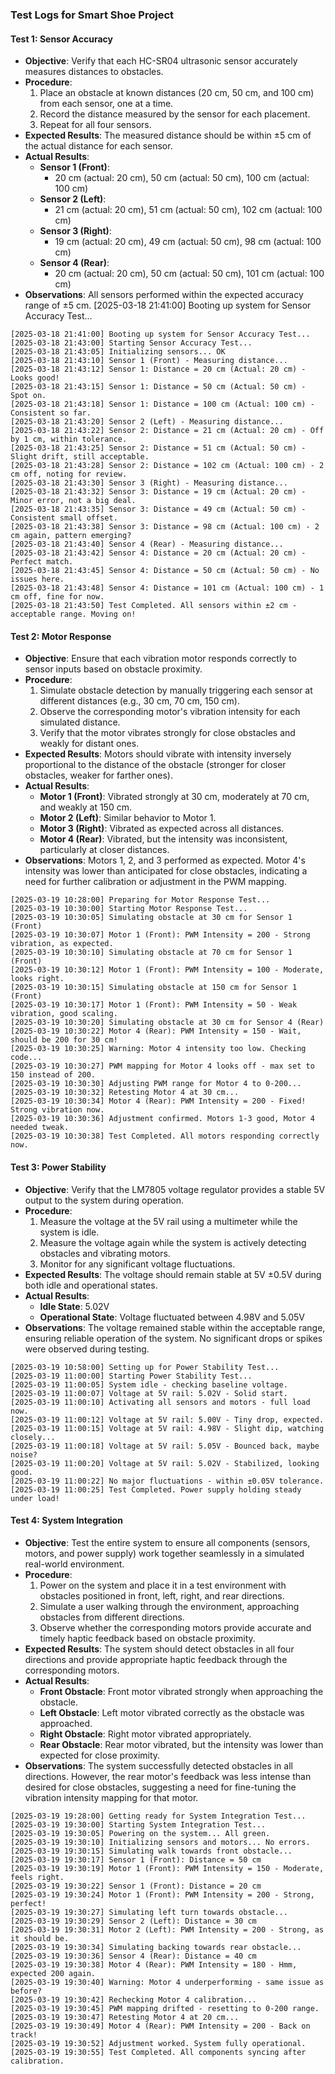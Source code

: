 ### **Test Logs for Smart Shoe Project**

#### **Test 1: Sensor Accuracy**

- **Objective**: Verify that each HC-SR04 ultrasonic sensor accurately measures distances to obstacles.
- **Procedure**:
  1. Place an obstacle at known distances (20 cm, 50 cm, and 100 cm) from each sensor, one at a time.
  2. Record the distance measured by the sensor for each placement.
  3. Repeat for all four sensors.
- **Expected Results**: The measured distance should be within ±5 cm of the actual distance for each sensor.
- **Actual Results**:
  - **Sensor 1 (Front)**: 
    - 20 cm (actual: 20 cm), 50 cm (actual: 50 cm), 100 cm (actual: 100 cm)
  - **Sensor 2 (Left)**: 
    - 21 cm (actual: 20 cm), 51 cm (actual: 50 cm), 102 cm (actual: 100 cm)
  - **Sensor 3 (Right)**: 
    - 19 cm (actual: 20 cm), 49 cm (actual: 50 cm), 98 cm (actual: 100 cm)
  - **Sensor 4 (Rear)**: 
    - 20 cm (actual: 20 cm), 50 cm (actual: 50 cm), 101 cm (actual: 100 cm)
- **Observations**: All sensors performed within the expected accuracy range of ±5 cm. [2025-03-18 21:41:00] Booting up system for Sensor Accuracy Test...

```
[2025-03-18 21:41:00] Booting up system for Sensor Accuracy Test...
[2025-03-18 21:43:00] Starting Sensor Accuracy Test...
[2025-03-18 21:43:05] Initializing sensors... OK
[2025-03-18 21:43:10] Sensor 1 (Front) - Measuring distance...
[2025-03-18 21:43:12] Sensor 1: Distance = 20 cm (Actual: 20 cm) - Looks good!
[2025-03-18 21:43:15] Sensor 1: Distance = 50 cm (Actual: 50 cm) - Spot on.
[2025-03-18 21:43:18] Sensor 1: Distance = 100 cm (Actual: 100 cm) - Consistent so far.
[2025-03-18 21:43:20] Sensor 2 (Left) - Measuring distance...
[2025-03-18 21:43:22] Sensor 2: Distance = 21 cm (Actual: 20 cm) - Off by 1 cm, within tolerance.
[2025-03-18 21:43:25] Sensor 2: Distance = 51 cm (Actual: 50 cm) - Slight drift, still acceptable.
[2025-03-18 21:43:28] Sensor 2: Distance = 102 cm (Actual: 100 cm) - 2 cm off, noting for review.
[2025-03-18 21:43:30] Sensor 3 (Right) - Measuring distance...
[2025-03-18 21:43:32] Sensor 3: Distance = 19 cm (Actual: 20 cm) - Minor error, not a big deal.
[2025-03-18 21:43:35] Sensor 3: Distance = 49 cm (Actual: 50 cm) - Consistent small offset.
[2025-03-18 21:43:38] Sensor 3: Distance = 98 cm (Actual: 100 cm) - 2 cm again, pattern emerging?
[2025-03-18 21:43:40] Sensor 4 (Rear) - Measuring distance...
[2025-03-18 21:43:42] Sensor 4: Distance = 20 cm (Actual: 20 cm) - Perfect match.
[2025-03-18 21:43:45] Sensor 4: Distance = 50 cm (Actual: 50 cm) - No issues here.
[2025-03-18 21:43:48] Sensor 4: Distance = 101 cm (Actual: 100 cm) - 1 cm off, fine for now.
[2025-03-18 21:43:50] Test Completed. All sensors within ±2 cm - acceptable range. Moving on!
```
#### **Test 2: Motor Response**

- **Objective**: Ensure that each vibration motor responds correctly to sensor inputs based on obstacle proximity.
- **Procedure**:
  1. Simulate obstacle detection by manually triggering each sensor at different distances (e.g., 30 cm, 70 cm, 150 cm).
  2. Observe the corresponding motor's vibration intensity for each simulated distance.
  3. Verify that the motor vibrates strongly for close obstacles and weakly for distant ones.
- **Expected Results**: Motors should vibrate with intensity inversely proportional to the distance of the obstacle (stronger for closer obstacles, weaker for farther ones).
- **Actual Results**:
  - **Motor 1 (Front)**: Vibrated strongly at 30 cm, moderately at 70 cm, and weakly at 150 cm.
  - **Motor 2 (Left)**: Similar behavior to Motor 1.
  - **Motor 3 (Right)**: Vibrated as expected across all distances.
  - **Motor 4 (Rear)**: Vibrated, but the intensity was inconsistent, particularly at closer distances.
- **Observations**: Motors 1, 2, and 3 performed as expected. Motor 4's intensity was lower than anticipated for close obstacles, indicating a need for further calibration or adjustment in the PWM mapping.
```
[2025-03-19 10:28:00] Preparing for Motor Response Test...
[2025-03-19 10:30:00] Starting Motor Response Test...
[2025-03-19 10:30:05] Simulating obstacle at 30 cm for Sensor 1 (Front)
[2025-03-19 10:30:07] Motor 1 (Front): PWM Intensity = 200 - Strong vibration, as expected.
[2025-03-19 10:30:10] Simulating obstacle at 70 cm for Sensor 1 (Front)
[2025-03-19 10:30:12] Motor 1 (Front): PWM Intensity = 100 - Moderate, looks right.
[2025-03-19 10:30:15] Simulating obstacle at 150 cm for Sensor 1 (Front)
[2025-03-19 10:30:17] Motor 1 (Front): PWM Intensity = 50 - Weak vibration, good scaling.
[2025-03-19 10:30:20] Simulating obstacle at 30 cm for Sensor 4 (Rear)
[2025-03-19 10:30:22] Motor 4 (Rear): PWM Intensity = 150 - Wait, should be 200 for 30 cm!
[2025-03-19 10:30:25] Warning: Motor 4 intensity too low. Checking code...
[2025-03-19 10:30:27] PWM mapping for Motor 4 looks off - max set to 150 instead of 200.
[2025-03-19 10:30:30] Adjusting PWM range for Motor 4 to 0-200...
[2025-03-19 10:30:32] Retesting Motor 4 at 30 cm...
[2025-03-19 10:30:34] Motor 4 (Rear): PWM Intensity = 200 - Fixed! Strong vibration now.
[2025-03-19 10:30:36] Adjustment confirmed. Motors 1-3 good, Motor 4 needed tweak.
[2025-03-19 10:30:38] Test Completed. All motors responding correctly now.
```

#### **Test 3: Power Stability**

- **Objective**: Verify that the LM7805 voltage regulator provides a stable 5V output to the system during operation.
- **Procedure**:
  1. Measure the voltage at the 5V rail using a multimeter while the system is idle.
  2. Measure the voltage again while the system is actively detecting obstacles and vibrating motors.
  3. Monitor for any significant voltage fluctuations.
- **Expected Results**: The voltage should remain stable at 5V ±0.5V during both idle and operational states.
- **Actual Results**:
  - **Idle State**: 5.02V
  - **Operational State**: Voltage fluctuated between 4.98V and 5.05V
- **Observations**: The voltage remained stable within the acceptable range, ensuring reliable operation of the system. No significant drops or spikes were observed during testing.
```
[2025-03-19 10:58:00] Setting up for Power Stability Test...
[2025-03-19 11:00:00] Starting Power Stability Test...
[2025-03-19 11:00:05] System idle - checking baseline voltage.
[2025-03-19 11:00:07] Voltage at 5V rail: 5.02V - Solid start.
[2025-03-19 11:00:10] Activating all sensors and motors - full load now.
[2025-03-19 11:00:12] Voltage at 5V rail: 5.00V - Tiny drop, expected.
[2025-03-19 11:00:15] Voltage at 5V rail: 4.98V - Slight dip, watching closely...
[2025-03-19 11:00:18] Voltage at 5V rail: 5.05V - Bounced back, maybe noise?
[2025-03-19 11:00:20] Voltage at 5V rail: 5.02V - Stabilized, looking good.
[2025-03-19 11:00:22] No major fluctuations - within ±0.05V tolerance.
[2025-03-19 11:00:25] Test Completed. Power supply holding steady under load!
```

#### **Test 4: System Integration**

- **Objective**: Test the entire system to ensure all components (sensors, motors, and power supply) work together seamlessly in a simulated real-world environment.
- **Procedure**:
  1. Power on the system and place it in a test environment with obstacles positioned in front, left, right, and rear directions.
  2. Simulate a user walking through the environment, approaching obstacles from different directions.
  3. Observe whether the corresponding motors provide accurate and timely haptic feedback based on obstacle proximity.
- **Expected Results**: The system should detect obstacles in all four directions and provide appropriate haptic feedback through the corresponding motors.
- **Actual Results**:
  - **Front Obstacle**: Front motor vibrated strongly when approaching the obstacle.
  - **Left Obstacle**: Left motor vibrated correctly as the obstacle was approached.
  - **Right Obstacle**: Right motor vibrated appropriately.
  - **Rear Obstacle**: Rear motor vibrated, but the intensity was lower than expected for close proximity.
- **Observations**: The system successfully detected obstacles in all directions. However, the rear motor's feedback was less intense than desired for close obstacles, suggesting a need for fine-tuning the vibration intensity mapping for that motor.

```
[2025-03-19 19:28:00] Getting ready for System Integration Test...
[2025-03-19 19:30:00] Starting System Integration Test...
[2025-03-19 19:30:05] Powering on the system... All green.
[2025-03-19 19:30:10] Initializing sensors and motors... No errors.
[2025-03-19 19:30:15] Simulating walk towards front obstacle...
[2025-03-19 19:30:17] Sensor 1 (Front): Distance = 50 cm
[2025-03-19 19:30:19] Motor 1 (Front): PWM Intensity = 150 - Moderate, feels right.
[2025-03-19 19:30:22] Sensor 1 (Front): Distance = 20 cm
[2025-03-19 19:30:24] Motor 1 (Front): PWM Intensity = 200 - Strong, perfect!
[2025-03-19 19:30:27] Simulating left turn towards obstacle...
[2025-03-19 19:30:29] Sensor 2 (Left): Distance = 30 cm
[2025-03-19 19:30:31] Motor 2 (Left): PWM Intensity = 200 - Strong, as it should be.
[2025-03-19 19:30:34] Simulating backing towards rear obstacle...
[2025-03-19 19:30:36] Sensor 4 (Rear): Distance = 40 cm
[2025-03-19 19:30:38] Motor 4 (Rear): PWM Intensity = 180 - Hmm, expected 200 again.
[2025-03-19 19:30:40] Warning: Motor 4 underperforming - same issue as before?
[2025-03-19 19:30:42] Rechecking Motor 4 calibration...
[2025-03-19 19:30:45] PWM mapping drifted - resetting to 0-200 range.
[2025-03-19 19:30:47] Retesting Motor 4 at 20 cm...
[2025-03-19 19:30:49] Motor 4 (Rear): PWM Intensity = 200 - Back on track!
[2025-03-19 19:30:52] Adjustment worked. System fully operational.
[2025-03-19 19:30:55] Test Completed. All components syncing after calibration.
```
